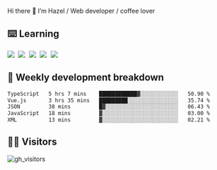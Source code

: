 
Hi there 👋 I’m Hazel / Web developer / coffee lover

## ⌨️ Learning

<samp>
 <a href="https://github.com/vuejs/core"><img src="https://api.iconify.design/logos:vue.svg" /></a>
  <a href="https://github.com/vuejs/core"><img src="https://api.iconify.design/logos:react.svg" /></a>
  <a href="https://github.com/vitejs/vite"><img src="https://api.iconify.design/logos:vitejs.svg" /></a>
  <a href="https://github.com/microsoft/TypeScript"><img src="https://api.iconify.design/logos:typescript-icon.svg" /></a> 
  <a href="https://github.com/unocss/unocss"><img src="https://api.iconify.design/logos:unocss.svg" /></a>
  

</samp>


## 🦀 Weekly development breakdown

<!--START_SECTION:waka-->

```txt
TypeScript   5 hrs 7 mins    ████████████▓░░░░░░░░░░░░   50.90 %
Vue.js       3 hrs 35 mins   █████████░░░░░░░░░░░░░░░░   35.74 %
JSON         38 mins         █▓░░░░░░░░░░░░░░░░░░░░░░░   06.43 %
JavaScript   18 mins         ▓░░░░░░░░░░░░░░░░░░░░░░░░   03.00 %
XML          13 mins         ▓░░░░░░░░░░░░░░░░░░░░░░░░   02.21 %
```

<!--END_SECTION:waka-->
## 👬🏻 Visitors

![gh_visitors](https://profile-counter.glitch.me/Hazel-Lin/count.svg)

